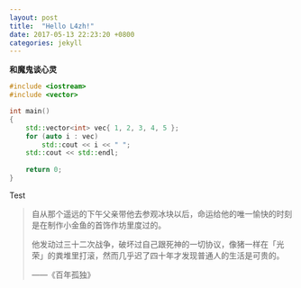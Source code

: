 ```yaml
---
layout: post
title:  "Hello L4zh!"
date: 2017-05-13 22:23:20 +0800
categories: jekyll
---
```

**和魔鬼谈心灵**

```C++
#include <iostream>
#include <vector>

int main() 
{
	std::vector<int> vec{ 1, 2, 3, 4, 5 };
	for (auto i : vec)
		std::cout << i << " ";
	std::cout << std::endl;
	
	return 0;
}
```



Test

>   自从那个遥远的下午父亲带他去参观冰块以后，命运给他的唯一愉快的时刻是在制作小金鱼的首饰作坊里度过的。
>
>   他发动过三十二次战争，破坏过自己跟死神的一切协议，像猪一样在「光荣」的粪堆里打滚，然而几乎迟了四十年才发现普通人的生活是可贵的。
>
>   ——《百年孤独》

